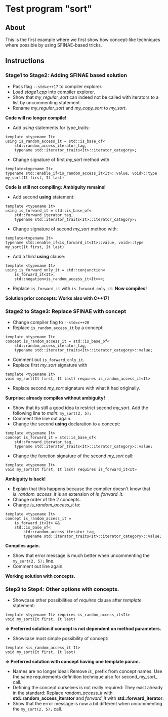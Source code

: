 # Test program "sort"
## About
This is the first example where we first show how concept-like techniques where possible by using SFINAE-based tricks.

## Instructions
### Stage1 to Stage2: Adding SFINAE based solution
* Pass flag `--std=c++17` to compiler explorer.
* Load _stage1.cpp_ into compiler explorer.
* Show that _my_regular_sort_ can indeed not be called with iterators to a list by uncommenting statement.
* Rename _my_regular_sort_ and _my_copy_sort_ to _my_sort_.

__Code will no longer compile!__

* Add _using_ statements for type_traits:
```
template <typename It>
using is_random_access_it = std::is_base_of<
	std::random_access_iterator_tag,
	typename std::iterator_traits<It>::iterator_category>;

```
* Change signature of first _my_sort_ method with 
```
template<typename It>
typename std::enable_if<is_random_access_it<It>::value, void>::type 
my_sort(It first, It last)
```
__Code is still not compiling: Ambiguity remains!__

* Add second __using__ statement:
```
template <typename It>
using is_forward_it = std::is_base_of<
	std::forward_iterator_tag,
	typename std::iterator_traits<It>::iterator_category>;
```
* Change signature of second _my_sort_ method with:
```
template<typename It>
typename std::enable_if<is_forward_it<It>::value, void>::type 
my_sort(It first, It last)

```
* Add a third __using__ clause:
```
template <typename It>
using is_forward_only_it = std::conjunction<
	is_forward_it<It>, 
	std::negation<is_random_access_it<It>>>;

```
* Replace `is_forward_it` with `is_forward_only_it`: __Now compiles!__

__Solution prior concepts: Works also with C++17!__

### Stage2 to Stage3: Replace SFINAE with concept
* Change compiler flag to `--std=c++20` 
* Replace `is_random_access_it` by a concept:
```
template <typename It>
concept is_random_access_it = std::is_base_of<
	std::random_access_iterator_tag,
	typename std::iterator_traits<It>::iterator_category>::value;
```
* Comment out `is_forward_only_it`.
* Replace first _my_sort_ signature with
```
template <typename It>
void my_sort(It first, It last) requires is_random_access_it<It>
```
* Replace second _my_sort_ signature with what it had originally.

__Surprise: already compiles without ambiguity!__

* Show that its still a good idea to restrict second _my_sort_. Add the following line to _main_: `my_sort(2, 5);`
* Comment the line out again.
* Change the second __using__ declaration to a concept:
```
template <typename It>
concept is_forward_it = std::is_base_of<
	std::forward_iterator_tag,
	typename std::iterator_traits<It>::iterator_category>::value;

```
* Change the function signature of the second _my_sort_ call:
```
template <typename It>
void my_sort(It first, It last) requires is_forward_it<It>
```
__Ambiguity is back!__
* Explain that this happens because the compiler doesn't know that _is_random_access_it_ is an extension of _is_forward_it_.
* Change order of the 2 concepts.
* Change _is_random_access_it_ to:
```
template <typename It>
concept is_random_access_it = 
    is_forward_it<It> &&
    std::is_base_of<
        std::random_access_iterator_tag,
        typename std::iterator_traits<It>::iterator_category>::value;
```
__Compiles again.__
* Show that error message is much better when uncommenting the `my_sort(2, 5);` line.
* Comment out line again.

__Working solution with concepts.__

### Step3 to Step4: Other options with concepts.
* Showcase other possibilities of _requires_ clause after _template_ statement:
```
template <typename It> requires is_random_access_it<It>
void my_sort(It first, It last)
```
__=> Preferred solution if concept is not dependent on method parameters.__
* Showcase most simple possibility of concept:
```
template <is_random_access_it It>
void my_sort(It first, It last)
```
__=> Preferred solution with concept having one template param.__
* Names are no longer ideal: Remove _is__ prefix from concept names. Use the same requirements definition technique also for second_my_sort_ call.
* Defining the concept ourselves is not really required: They exist already in the standard: Replace _random_access_it_ with __std::random_access_iterator__ and _forward_it_ with __std::forward_iterator__.
* Show that the error message is now a bit different when uncommenting the `my_sort(2, 5);` call.

